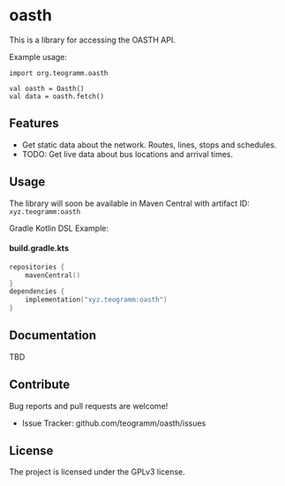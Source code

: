 oasth
========

This is a library for accessing the OASTH API. 

Example usage:

    import org.teogramm.oasth

    val oasth = Oasth()
    val data = oasth.fetch()

Features
--------

- Get static data about the network. Routes, lines, stops and schedules.
- TODO: Get live data about bus locations and arrival times.

Usage
------------

The library will soon be available in Maven Central with artifact ID: ```xyz.teogramm:oasth```

Gradle Kotlin DSL Example:
#### **build.gradle.kts**
```kotlin
repositories {
    mavenCentral()
}
dependencies {
    implementation("xyz.teogramm:oasth")
}
```

Documentation
----------

TBD

Contribute
----------
Bug reports and pull requests are welcome!

- Issue Tracker: github.com/teogramm/oasth/issues

License
-------

The project is licensed under the GPLv3 license.
